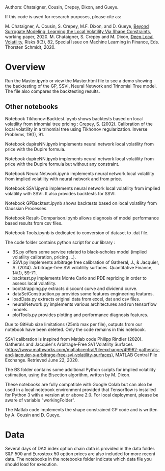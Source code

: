 Authors: Chataigner, Cousin, Crepey, Dixon, and Gueye. 

If this code is used for research purposes, please cite as:

M. Chataigner, A. Cousin, S. Crepey, M.F. Dixon, and D. Gueye, [Beyond Surrogate Modeling: Learning the Local Volatility Via Shape Constraints](http://mypages.iit.edu/~mdixon7/preprints/local_vol.pdf), working paper, 2020.
M. Chataigner, S. Crepey and M. Dixon, [Deep Local Volatility](https://www.mdpi.com/2227-9091/8/3/82), Risks 8(3), 82, Special Issue on Machine Learning in Finance, Eds. Thorsten Schmidt, 2020.


# Overview
Run the Master.ipynb or view the Master.html file to see a demo showing the backtesting of the GP, SSVI, Neural Network and Trinomial Tree model.
The file also compares the backtesting results.
## Other notebooks
Notebook Tikhonov-Backtest.ipynb shows backtests based on local volatility from trinomial tree pricing : Crepey, S. (2002). Calibration of the local volatility in a trinomial tree using Tikhonov regularization. Inverse Problems, 19(1), 91.

Notebook dupireNN.ipynb implements neural network local volatility from price with the Dupire formula.

Notebook dupireNN.ipynb implements neural network local volatility from price with the Dupire formula but without any constraint.

Notebook NeuralNetwork.ipynb implements neural network local volatility from implied volatility with neural network and from price.

Notebook SSVI.ipynb implements neural network local volatility from implied volatility with SSVI. It also provides backtests for SSVI.

Notebook GPBacktest.ipynb shows backtests based on local volatility from Gaussian Processes.


Notebook Result-Comparison.ipynb allows diagnosis of model performance based results from csv files.

Notebook Tools.ipynb is dedicated to conversion of dataset to .dat file.


The code folder contains python script for our library :
- BS.py offers some service related to black-scholes model (implied volatility calibration, pricing ...).
- SSVI.py implements arbitrage free calibration of Gatheral, J., & Jacquier, A. (2014). Arbitrage-free SVI volatility surfaces. Quantitative Finance, 14(1), 59-71.
- backtest.py implements Monte Carlo and PDE repricing in order to assess local volatility.
- bootstrapping.py extracts discount curve and dividend curve.
- dataSetConstruction.py provides some features engineering features.
- loadData.py extracts original data from excel, dat and csv files.
- neuralNetwork.py implements various architectures and run tensorflow models.
- plotTools.py provides plotting and performance diagnosis features.

Due to GitHub size limitations (25mb max per file), outputs from our notebook have been deleted. Only the code remains in this notebook.

SSVI calibration is inspired from Matlab code  Philipp Rindler (2020). Gatherals and Jacquier's Arbitrage-Free SVI Volatility Surfaces (https://www.mathworks.com/matlabcentral/fileexchange/49962-gatherals-and-jacquier-s-arbitrage-free-svi-volatility-surfaces), MATLAB Central File Exchange. Retrieved June 22, 2020.

The BS folder contains some additional Python scripts for implied volatility estimation, using the Bisection algorithm,  written by M. Dixon.

These notebooks are fully compatible with Google Colab but can also be used in a local notebook environment provided that Tensorflow is installed for Python 3 with a version at or above 2.0.
For local deployment, please be aware of variable "workingFolder".

The Matlab code implements the shape constrained GP code and is written by A.  Cousin and D. Gueye.

# Data
Several days of DAX index option chain data is provided in the data folder.
S&P 500 and Eurostoxx 50 option prices are also included for more recent data.
The notebooks in the notebooks folder indicate which data file you should load for execution.
